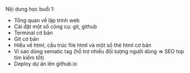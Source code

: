 Nội dung học buổi 1:

- Tổng quan về lập trình web
- Cài đặt một số công cụ: git, github
- Terminal cơ bản
- Git cơ bản
- Hiểu về html, cấu trúc file html và một số thẻ html cơ bản
- Vì sao dùng sematic tag (hỗ trợ nhiều đối tượng người dùng => SEO top tìm kiếm tốt)
- Deploy dự án lên github.io